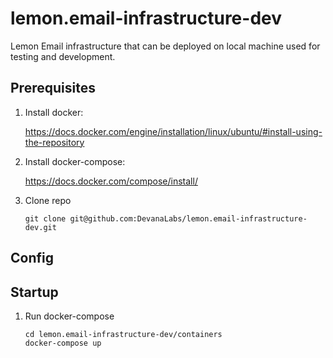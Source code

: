 # lemon.email-infrastructure-dev
Lemon Email infrastructure that can be deployed on local machine used for testing and development.


## Prerequisites 

1. Install docker: 

    https://docs.docker.com/engine/installation/linux/ubuntu/#install-using-the-repository

2. Install docker-compose: 
    
    https://docs.docker.com/compose/install/
    
3. Clone repo

    ```
    git clone git@github.com:DevanaLabs/lemon.email-infrastructure-dev.git
    ```
    
## Config

## Startup

1. Run docker-compose

    ```
    cd lemon.email-infrastructure-dev/containers
    docker-compose up
    ```